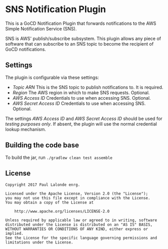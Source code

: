 # SNS Notification Plugin

This is a GoCD Notification Plugin that forwards notifications to the AWS Simple Notification Service (SNS).

SNS is AWS' publish/subscribe subsystem. This plugin allows any piece of software that can subscribe to an SNS topic to become the recipient of GoCD notifications.

## Settings

The plugin is configurable via these settings:

* *Topic ARN* This is the SNS topic to publish notifications to. It is required.
* *Region* The AWS region in which to make SNS requests. Optional.
* *AWS Access ID* Credentials to use when accessing SNS. Optional.
* *AWS Secret Access ID* Credentials to use when accessing SNS. Optional.

The settings *AWS Access ID* and *AWS Secret Access ID* should be used for *testing purposes only*. If absent, the plugin will use the normal credential lookup mechanism.

## Building the code base

To build the jar, run `./gradlew clean test assemble`

## License

```plain
Copyright 2017 Paul Lalonde enrg.

Licensed under the Apache License, Version 2.0 (the "License");
you may not use this file except in compliance with the License.
You may obtain a copy of the License at

    http://www.apache.org/licenses/LICENSE-2.0

Unless required by applicable law or agreed to in writing, software
distributed under the License is distributed on an "AS IS" BASIS,
WITHOUT WARRANTIES OR CONDITIONS OF ANY KIND, either express or implied.
See the License for the specific language governing permissions and
limitations under the License.
```
